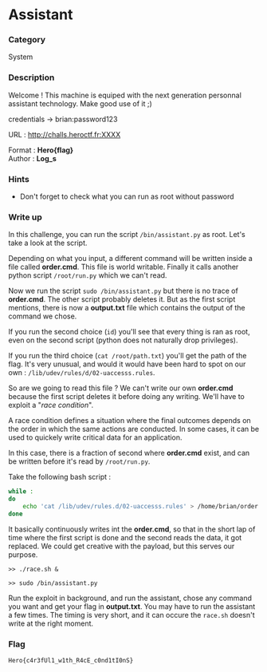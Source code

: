 # Assistant

### Category

System

### Description

Welcome ! This machine is equiped with the next generation personnal assistant technology. Make good use of it ;)

credentials -> brian:password123

URL : http://challs.heroctf.fr:XXXX

Format : **Hero{flag}**<br>
Author : **Log_s**

### Hints

 - Don't forget to check what you can run as root without password

### Write up

In this challenge, you can run the script `/bin/assistant.py` as root. Let's take a look at the script.

Depending on what you input, a different command will be written inside a file called **order.cmd**. This file is world writable. Finally it calls another python script `/root/run.py` which we can't read.

Now we run the script `sudo /bin/assistant.py` but there is no trace of **order.cmd**. The other script probably deletes it. But as the first script mentions, there is now a **output.txt** file which contains the output of the command we chose.

If you run the second choice (`id`) you'll see that every thing is ran as root, even on the second script (python does not naturally drop privileges). 

If you run the third choice (`cat /root/path.txt`) you'll get the path of the flag. It's very unusual, and would it would have been hard to spot on our own : `/lib/udev/rules/d/02-uaccesss.rules`.

So are we going to read this file ? We can't write our own **order.cmd** because the first script deletes it before doing any writing. We'll have to exploit a "*race condition*".

A race condition defines a situation where the final outcomes depends on the order in which the same actions are conducted. In some cases, it can be used to quickely write critical data for an application.

In this case, there is a fraction of second where **order.cmd** exist, and can be written before it's read by `/root/run.py`.

Take the following bash script :
```bash
while :
do
	echo 'cat /lib/udev/rules.d/02-uaccesss.rules' > /home/brian/order.cmd
done
 ```

 It basically continuously writes int the **order.cmd**, so that in the short lap of time where the first script is done and the second reads the data, it got replaced. We could get creative with the payload, but this serves our purpose.

```
>> ./race.sh &

>> sudo /bin/assistant.py
```

Run the exploit in background, and run the assistant, chose any command you want and get your flag in **output.txt**. You may have to run the assistant a few times. The timing is very short, and it can occure the `race.sh` doesn't write at the right moment.

### Flag

```Hero{c4r3fUl1_w1th_R4cE_c0nd1tI0nS}```